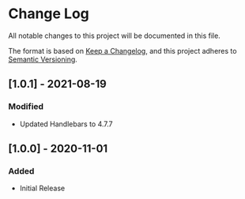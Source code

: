 # Change Log
All notable changes to this project will be documented in this file.

The format is based on [Keep a Changelog](https://keepachangelog.com/en/1.0.0/),
and this project adheres to [Semantic Versioning](https://semver.org/spec/v2.0.0.html).

## [1.0.1] - 2021-08-19
### Modified
- Updated Handlebars to 4.7.7

## [1.0.0] - 2020-11-01
### Added
- Initial Release
